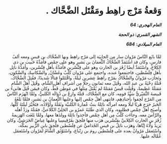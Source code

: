 <h1 dir="rtl">وَقعةُ مَرْج راهِط ومَقْتَل الضَّحَّاك .</h1>

<h5 dir="rtl">العام الهجري:  64

الشهر القمري: ذو الحجة

العام الميلادي: 684</h5>

<p dir="rtl">لمَّا بايَع النَّاسُ مَرْوانَ سار مِن الجابِيَة إلى مَرْج راهِط وبها الضَّحَّاك بن قيسٍ ومعه ألفُ فارسٍ، وكان قد اسْتَمَدَّ الضَّحَّاكُ النُّعمانَ بن بَشيرٍ وهو على حِمْص فأَمَدَّهُ حَبيبَ بن ذي الكِلاعِ، واسْتَمَدَّ أيضًا زُفَرَ بن الحارثِ وهو على قِنَّسْرين فأَمَدَّهُ بأهلِ قِنَّسْرين، وأَمَدَّهُ ناتِل بأهلِ فِلَسْطين، فاجتمعوا عنده، واجتمع على مَرْوان كَلْبٌ وغَسَّانُ, والسَّكاسِك والسَّكون، وتَحارَب مَرْوانُ والضَّحَّاكُ بمَرْج راهِط عِشرين ليلةً، واقْتَتَلوا قِتالًا شَديدًا، فقُتِلَ الضَّحَّاكُ، قَتلَهُ دِحْيَةُ بن عبدِ الله، وقُتِلَ معه ثمانون رجلًا مِن أشرافِ أهلِ الشَّام، وقُتِلَ أهلُ الشَّام مَقتلَةً عَظيمةً، وقُتِلَت قَيسٌ مَقتلةً لم يُقْتَلُ مِثلُها في مَوطِن قَطُّ، وكان فيمَن قُتِلَ هانىءُ بن قَبيصةَ النُّمَيْريُّ سَيِّدُ قومِه، كان مع الضَّحَّاك، قَتلَهُ وازِعُ بن ذُؤالَة الكَلبيُّ، ولمَّا انْهزَم النَّاسُ مِن المَرْج لَحِقوا بأَجنادِهِم، فانتهى أهلُ حِمْص إليها وعليها النُّعمانُ بن بَشيرٍ، فلمَّا بَلغَهُ الخَبرُ خرَج هَربًا ليلًا ومعه امرأتُه نائِلةُ بنتُ عُمارةَ الكَلبيَّة وثَقَلُهُ وأوَّلادُه، فتَحَيَّرَ لَيلَتَهُ كُلَّها، وأصبَح أهلُ حِمْص فطلبوه، وكان الذي طَلبَهُ عَمرُو بن الجَلِيِّ الكَلاعيُّ، فقَتلَهُ ورَدَّ أهلَه والرَّأسَ معه، وجاءَت كَلْبٌ مِن أهلِ حِمْص فأخذوا نائِلةَ وولدَها معها، ولمَّا بَلغَت الهَزيمةُ زُفَرَ بن الحارثِ الكِلابيَّ بقِنَّسْرين هرَب منها فلَحِقَ بقَرْقِيسِيا وعليها عِياضٌ الحَرَشِيُّ، وكان يَزيدُ وَلَّاهُ إيَّاها، وهرَب ناتِلُ بن قيسٍ الجُذاميُّ عن فِلَسْطين فلَحِقَ بابنِ الزُّبيرِ بمكَّة، واسْتَعمَل مَرْوانُ بعده على فِلَسْطين رومَ بن زِنْباع، واسْتَوْثَق الشَّامُ لمَرْوان واسْتَعمَل عُمَّالَه عليها.</p></br>
